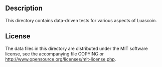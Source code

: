 Description
------------

This directory contains data-driven tests for various aspects of Luascoin.

License
--------

The data files in this directory are distributed under the MIT software
license, see the accompanying file COPYING or
http://www.opensource.org/licenses/mit-license.php.

